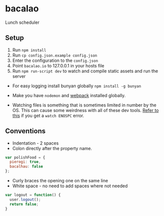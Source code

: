 bacalao
===========

Lunch scheduler

Setup
-----

1. Run `npm install`
2. Run `cp config.json.example config.json`
3. Enter the configuration to the `config.json`
4. Point `bacalao.io` to 127.0.0.1 in your hosts file
5. Run `npm run-script dev` to watch and compile static assets and run the server


* For easy logging install bunyan globally `npm install -g bunyan`

* Make you have `nodemon` and [webpack](https://github.com/webpack/docs/wiki/cli#installation) installed globally.

* Watching files is something that is sometimes limited in number by the OS. This can cause some weirdness with all of these dev tools. [Refer to this](http://stackoverflow.com/questions/16748737/grunt-watch-error-waiting-fatal-error-watch-enospc) if you get a `watch ENOSPC` error.


Conventions
-----------
- Indentation - 2 spaces
- Colon directly after the property name.
```javascript
var polishFood = {
  pierogi: true,
  bacalhau: false
};
```
- Curly braces the opening one on the same line
- White space - no need to add spaces where not needed
```javascript
var logout = function() {
  user.logout();
  return false;
}
```
